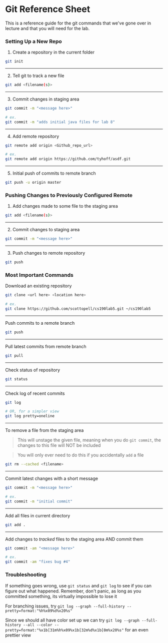Git Reference Sheet
=====

This is a reference guide for the git commands that we've gone over in lecture and that you will need for the lab.

### Setting Up a New Repo

1. Create a repository in the current folder

  ```bash
  git init
  ```
  --- 

2. Tell git to track a new file

  ```bash
  git add <filename(s)>
  ```
  --- 
  
3. Commit changes in staging area

  ```bash
  git commit -m "<message here>"
  
  # ex.
  git commit -m "adds initial java files for lab 8"
  ```
  ---
 
4. Add remote repository 
  
  ```bash
  git remote add origin <Github_repo_url> 

  # ex.
  git remote add origin https://github.com/tyhoff/asdf.git
  ```
  ---

5. Initial push of commits to remote branch

  ```bash
  git push -u origin master
  ```

### Pushing Changes to Previously Configured Remote 

1. Add changes made to some file to the staging area
  
  ```bash
  git add <filename(s)>
  ```
  ---

2. Commit changes to staging area
    
  ```bash
  git commit -m "<message here>"
  ```
  ---

3. Push changes to remote repository
    
  ```bash
  git push
  ```

### Most Important Commands

Download an existing repository

```bash
git clone <url here> <location here>

# ex.
git clone https://github.com/scottopell/cs190lab5.git ~/cs190lab5
```

---
Push commits to a remote branch

```bash
git push
```

---

Pull latest commits from remote branch

```bash
git pull
```

---
Check status of repository

```bash
git status
```

---
Check log of recent commits

```bash
git log

# OR, for a simpler view
git log pretty=oneline
```

---
To remove a file from the staging area

> This will unstage the given file, meaning when you do `git commit`, the changes to this file will NOT be included

> You will only ever need to do this if you accidentally `add` a file

```bash
git rm --cached <filename>
```

---
Commit latest changes with a short message

```bash
git commit -m "<message here>"

# ex. 
git commit -m "initial commit"
```

---
Add all files in current directory

```bash
git add .
```

---
Add changes to _tracked_ files to the staging area AND commit them

```bash
git commit -am "<message here>"

# ex.
git commit -am "fixes bug #4"
```

### Troubleshooting

If something goes wrong, use `git status` and `git log` to see if you can figure out what happened.
Remember, don't panic, as long as you committed something, its virtually impossible to lose it

For branching issues, try `git log --graph --full-history --pretty=format:"%h%x09%d%x20%s"`

Since we should all have color set up we can try `git log --graph --full-history --all --color --pretty=format:"%x1b[31m%h%x09%x1b[32m%d%x1b[0m%x20%s"` for an even prettier view
